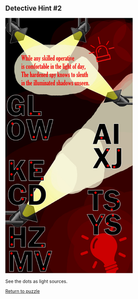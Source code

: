 ## Detective Hint \#2

<img src="/images/Detective.jpg" alt="Spy Stuff" style="width:400px;height:800px;">

See the dots as light sources.

[Return to puzzle](../Detective.md)
